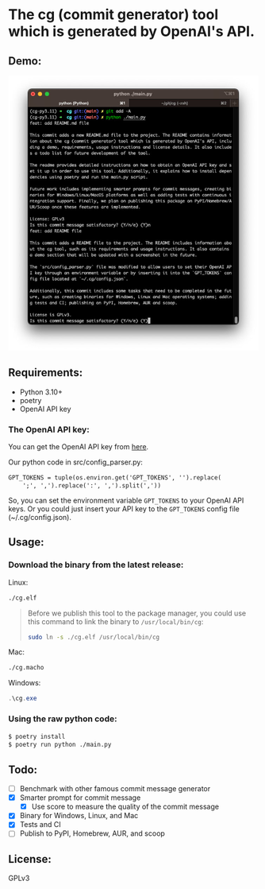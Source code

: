 The cg (commit generator) tool which is generated by OpenAI's API.
==================================================

## Demo:
![](./assert/demo.jpg)

## Requirements:
- Python 3.10+
- poetry
- OpenAI API key

### The OpenAI API key:
You can get the OpenAI API key from [here](https://beta.openai.com/).

Our python code in src/config_parser.py:
```python=
GPT_TOKENS = tuple(os.environ.get('GPT_TOKENS', '').replace(
    ';', ',').replace(':', ',').split(','))
```
So, you can set the environment variable `GPT_TOKENS` to your OpenAI API keys.
Or you could just insert your API key to the `GPT_TOKENS` config file (~/.cg/config.json).

## Usage:
### Download the binary from the latest release:

Linux:
```bash
./cg.elf
```
> Before we publish this tool to the package manager, you could use this command to link the binary to `/usr/local/bin/cg`:
> ```bash
> sudo ln -s ./cg.elf /usr/local/bin/cg
> ```

Mac:
```bash
./cg.macho
```

Windows:
```powershell
.\cg.exe
```

### Using the raw python code:
```bash
$ poetry install
$ poetry run python ./main.py
```

## Todo:
- [ ] Benchmark with other famous commit message generator
- [x] Smarter prompt for commit message
  - [x] Use score to measure the quality of the commit message
- [x] Binary for Windows, Linux, and Mac
- [x] Tests and CI
- [ ] Publish to PyPI, Homebrew, AUR, and scoop

## License:
GPLv3
